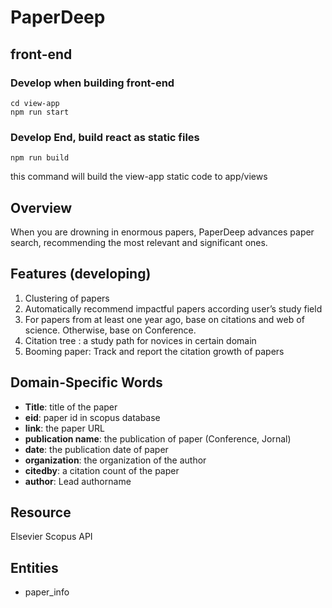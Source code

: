 # PaperDeep  
## front-end
### Develop when building front-end
```
cd view-app
npm run start
```

### Develop End, build react as static files
```
npm run build
```
this command will build the view-app static code to app/views

## Overview
When you are drowning in enormous papers, PaperDeep advances paper search, recommending the  most relevant and significant ones.

## Features (developing)
1. Clustering of papers
2. Automatically recommend impactful papers according user’s study field
3. For papers from at least one year ago, base on citations and web of science. Otherwise, base on Conference. 
4. Citation tree : a study path for novices in certain domain
5. Booming paper: Track and report the citation growth of papers
## Domain-Specific Words
* **Title**: title of the paper
* **eid**: paper id in scopus database
* **link**: the paper URL
* **publication name**: the publication of paper (Conference, Jornal)
* **date**: the publication date of paper
* **organization**: the organization of the author
* **citedby**: a citation count of the paper
* **author**: Lead authorname



## Resource
Elsevier Scopus API

## Entities
* paper_info
